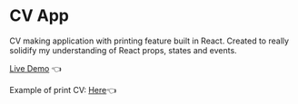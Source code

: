 # CV App

CV making application with printing feature built in React. Created to really solidify my understanding of React props, states and events.

[Live Demo](https://lw-a.github.io/cv-app/) 👈

Example of print CV: [Here](https://drive.google.com/file/d/1S5HGx3Fh8NKAFk3HpyYgeI46Im3hnV9L/view?usp=sharing)👈
